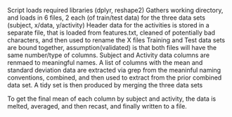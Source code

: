Script loads required libraries (dplyr, reshape2)
Gathers working directory, and loads in 6 files, 2 each (of train/test data) for the three data sets (subject, x/data, y/activity)
Header data for the activities is stored in a separate file, that is loaded from features.txt, cleaned of potentially bad characters, and then used to rename the X files
Training and Test data sets are bound together, assumption(validated) is that both files will have the same number/type of columns.
Subject and Activity data columns are renmaed to meaningful names.
A list of columns with the mean and standard deviation data are extracted via grep from the meaninful naming conventions, combined, and then used to extract from the prior combined data set.
A tidy set is then produced by merging the three data sets

To get the final mean of each column by subject and activity, the data is melted, averaged, and then recast, and finally written to a file.

